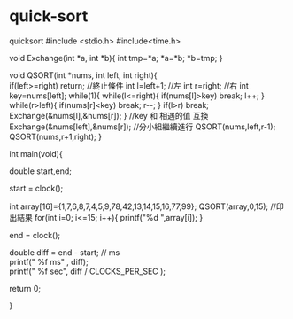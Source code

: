 # quick-sort
quicksort
#include <stdio.h>
#include<time.h>


void Exchange(int *a, int *b){
 int tmp=*a;
 *a=*b;
 *b=tmp;
}

void QSORT(int *nums, int left, int right){  
    if(left>=right) return; //終止條件
    int l=left+1; //左
    int r=right; //右
    int key=nums[left];
    while(1){
     while(l<=right){
      if(nums[l]>key) break;
      l++;
     }
     while(r>left){
      if(nums[r]<key) break;
      r--;
     }
     if(l>r) break;
     Exchange(&nums[l],&nums[r]); 
    }
    //key 和 相遇的值 互換
    Exchange(&nums[left],&nums[r]);
  //分小組繼續進行
    QSORT(nums,left,r-1);
    QSORT(nums,r+1,right);
}

int main(void){
    
 
 double start,end; 
    
    
    
 start = clock();       
    
        
    

 int array[16]={1,7,6,8,7,4,5,9,78,42,13,14,15,16,77,99};
 QSORT(array,0,15);
 //印出結果
 for(int i=0; i<=15; i++){
  printf("%d ",array[i]);
 }
 
 end = clock();  
  

 double diff = end - start; // ms    
 printf(" %f  ms" , diff);   
 printf(" %f  sec", diff / CLOCKS_PER_SEC );   
 
 
 
 return 0;
 
}


    
   
  



    
	
     
    
     




